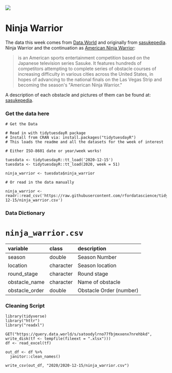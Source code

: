 ![](https://cdn.vox-cdn.com/thumbor/VJSeiE_04-2L8OnIalSFerfonbA=/0x0:1000x666/1200x800/filters:focal(420x253:580x413)/cdn.vox-cdn.com/uploads/chorus_image/image/67324005/NUP_187464_0178.0.jpg)

# Ninja Warrior

The data this week comes from [Data.World](https://data.world/ninja/anw-obstacle-history) and originally from [sasukepedia](https://sasukepedia.fandom.com/wiki/List_of_American_Ninja_Warrior_obstacles). Ninja Warrior and the continuation as [American Ninja Warrior](https://en.wikipedia.org/wiki/American_Ninja_Warrior):  

> is an American sports entertainment competition based on the Japanese television series Sasuke. It features hundreds of competitors attempting to complete series of obstacle courses of increasing difficulty in various cities across the United States, in hopes of advancing to the national finals on the Las Vegas Strip and becoming the season's "American Ninja Warrior."

A description of each obstacle and pictures of them can be found at: 
[sasukepedia](https://sasukepedia.fandom.com/wiki/List_of_American_Ninja_Warrior_Obstacles_(Description)).


### Get the data here

```{r}
# Get the Data

# Read in with tidytuesdayR package 
# Install from CRAN via: install.packages("tidytuesdayR")
# This loads the readme and all the datasets for the week of interest

# Either ISO-8601 date or year/week works!

tuesdata <- tidytuesdayR::tt_load('2020-12-15')
tuesdata <- tidytuesdayR::tt_load(2020, week = 51)

ninja_warrior <- tuesdata$ninja_warrior

# Or read in the data manually

ninja_warrior <- readr::read_csv('https://raw.githubusercontent.com/rfordatascience/tidytuesday/main/data/2020/2020-12-15/ninja_warrior.csv')

```
### Data Dictionary

# `ninja_warrior.csv`

|variable       |class     |description |
|:--------------|:---------|:-----------|
|season         |double    | Season Number |
|location       |character | Season location |
|round_stage    |character | Round stage |
|obstacle_name  |character | Name of obstacle |
|obstacle_order |double    | Obstacle Order (number) |

### Cleaning Script


```{r}
library(tidyverse)
library("httr")
library("readxl")

GET("https://query.data.world/s/satoodylrno77fbjmxxenx7nrehbkd", write_disk(tf <- tempfile(fileext = ".xlsx")))
df <- read_excel(tf)

out_df <- df %>% 
  janitor::clean_names()

write_csv(out_df, "2020/2020-12-15/ninja_warrior.csv")
```
